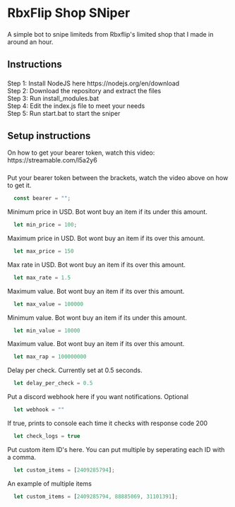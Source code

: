 <h1 align="left">RbxFlip Shop SNiper</h1>

###

<p align="left">A simple bot to snipe limiteds from Rbxflip's limited shop that I made in around an hour.</p>

###

<h2 align="left">Instructions</h2>

###

<p align="left">Step 1: Install NodeJS here https://nodejs.org/en/download<br>Step 2: Download the repository and extract the files<br>Step 3: Run install_modules.bat<br>Step 4: Edit the index.js file to meet your needs<br>Step 5: Run start.bat to start the sniper</p>

###

<h2 align="left">Setup instructions</h2>
<p align="left">On how to get your bearer token, watch this video: https://streamable.com/l5a2y6</p>

###
Put your bearer token between the brackets, watch the video above on how to get it.
```js
  const bearer = "";
```

Minimum price in USD. Bot wont buy an item if its under this amount.
```js
  let min_price = 100;
```

Maximum price in USD. Bot wont buy an item if its over this amount.
```js
  let max_price = 150
```

Max rate in USD. Bot wont buy an item if its over this amount.
```js
  let max_rate = 1.5
```

Maximum value. Bot wont buy an item if its over this amount.
```js
  let max_value = 100000
```

Minimum value. Bot wont buy an item if its under this amount.
```js
  let min_value = 10000
```

Maximum value. Bot wont buy an item if its over this amount.
```js
  let max_rap = 100000000
```

Delay per check. Currently set at 0.5 seconds.
```js
  let delay_per_check = 0.5
```

Put a discord webhook here if you want notifications. Optional
```js
  let webhook = ""

```

If true, prints to console each time it checks with response code 200
```js
  let check_logs = true
```

Put custom item ID's here. You can put multiple by seperating each ID with a comma.
```js
  let custom_items = [2409285794];

```

An example of multiple items
```js
  let custom_items = [2409285794, 88885069, 31101391];

```
###
